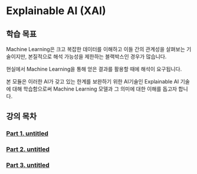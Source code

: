  # Explainable AI (XAI)
 ## 학습 목표
Machine Learning은 크고 복잡한 데이터를 이해하고 이들 간의 관계성을 살펴보는 기술이지만, 본질적으로 해석 가능성을 제한하는 블랙박스인 경우가 많습니다.

현실에서 Machine Learning을 통해 얻은 결과를 활용할 때에 해석이 요구됩니다. 

본 모듈은 이러한 AI가 갖고 있는 한계를 보완하기 위한 AI기술인 Explainable AI 기술에 대해 학습함으로써 Machine Learning 모델과 그 의미에 대한 이해를 돕고자 합니다. 

## 강의 목차 
### [Part 1. untitled](https://github.com/EricChoii/lg-ai-auto-driving-radar-sensor/blob/main/explainable-ai-XAI/untitled.md)
### [Part 2. untitled]()
### [Part 3. untitled]()
